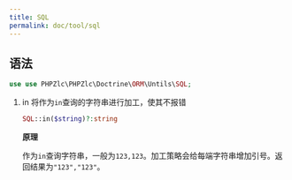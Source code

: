 ```yaml
---
title: SQL
permalink: doc/tool/sql
---
```


## 语法

```php
use use PHPZlc\PHPZlc\Doctrine\ORM\Untils\SQL;
```

1. in 将作为`in`查询的字符串进行加工，使其不报错

    ```php
    SQL::in($string)?:string
    ```
   
    **原理**
    
    作为`in`查询字符串，一般为`123,123`。加工策略会给每端字符串增加引号。返回结果为`"123","123"`。